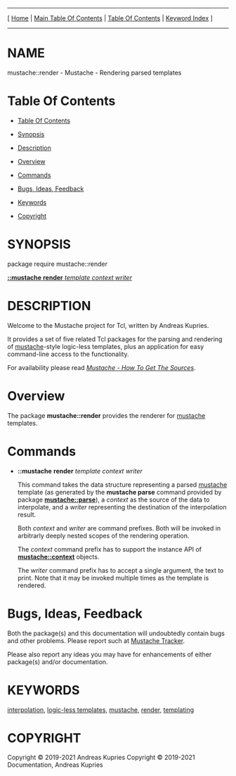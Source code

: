 
[//000000001]: # (mustache::render \- Mustache\. Packages for logic\-less templating)
[//000000002]: # (Generated from file 'mustache\_render\.man' by tcllib/doctools with format 'markdown')
[//000000003]: # (Copyright &copy; 2019\-2021 Andreas Kupries
Copyright &copy; 2019\-2021 Documentation, Andreas Kupries)
[//000000004]: # (mustache::render\(n\) 1 doc "Mustache\. Packages for logic\-less templating")

<hr> [ <a href="../../../../../../home">Home</a> | <a
href="../../toc.md">Main Table Of Contents</a> | <a
href="../toc.md">Table Of Contents</a> | <a
href="../../index.md">Keyword Index</a> ] <hr>

# NAME

mustache::render \- Mustache \- Rendering parsed templates

# <a name='toc'></a>Table Of Contents

  - [Table Of Contents](#toc)

  - [Synopsis](#synopsis)

  - [Description](#section1)

  - [Overview](#section2)

  - [Commands](#section3)

  - [Bugs, Ideas, Feedback](#section4)

  - [Keywords](#keywords)

  - [Copyright](#copyright)

# <a name='synopsis'></a>SYNOPSIS

package require mustache::render

[__::mustache__ __render__ *template* *context* *writer*](#1)

# <a name='description'></a>DESCRIPTION

Welcome to the Mustache project for Tcl, written by Andreas Kupries\.

It provides a set of five related Tcl packages for the parsing and rendering of
[mustache](https://mustache\.github\.io/)\-style logic\-less templates, plus an
application for easy command\-line access to the functionality\.

For availability please read *[Mustache \- How To Get The
Sources](mustache\_howto\_get\_sources\.md)*\.

# <a name='section2'></a>Overview

The package __mustache::render__ provides the renderer for
[mustache](https://mustache\.github\.io/) templates\.

# <a name='section3'></a>Commands

  - <a name='1'></a>__::mustache__ __render__ *template* *context* *writer*

    This command takes the data structure representing a parsed
    [mustache](https://mustache\.github\.io/) template \(as generated by the
    __mustache parse__ command provided by package
    __[mustache::parse](mustache\_parse\.md)__\), a *context* as the
    source of the data to interpolate, and a *writer* representing the
    destination of the interpolation result\.

    Both *context* and *writer* are command prefixes\. Both will be invoked
    in arbitrarly deeply nested scopes of the rendering operation\.

    The *context* command prefix has to support the instance API of
    __[mustache::context](mustache\_context\.md)__ objects\.

    The *writer* command prefix has to accept a single argument, the text to
    print\. Note that it may be invoked multiple times as the template is
    rendered\.

# <a name='section4'></a>Bugs, Ideas, Feedback

Both the package\(s\) and this documentation will undoubtedly contain bugs and
other problems\. Please report such at [Mustache
Tracker](https://core\.tcl\-lang\.org/akupries/mustache)\.

Please also report any ideas you may have for enhancements of either package\(s\)
and/or documentation\.

# <a name='keywords'></a>KEYWORDS

[interpolation](\.\./\.\./index\.md\#key15), [logic\-less
templates](\.\./\.\./index\.md\#key0), [mustache](\.\./\.\./index\.md\#key2),
[render](\.\./\.\./index\.md\#key16), [templating](\.\./\.\./index\.md\#key1)

# <a name='copyright'></a>COPYRIGHT

Copyright &copy; 2019\-2021 Andreas Kupries
Copyright &copy; 2019\-2021 Documentation, Andreas Kupries
